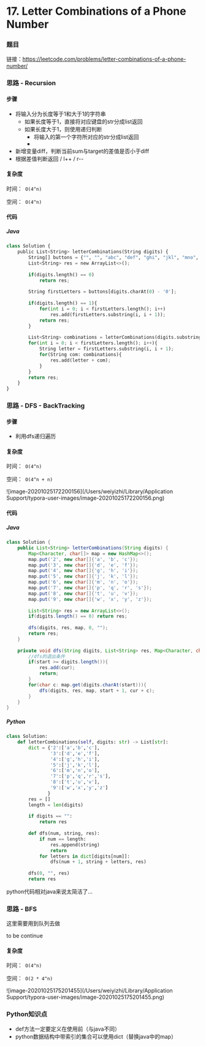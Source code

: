# 17. Letter Combinations of a Phone Number

### 题目

链接：https://leetcode.com/problems/letter-combinations-of-a-phone-number/



### 思路 - Recursion

#### 步骤

- 将输入分为长度等于1和大于1的字符串
  - 如果长度等于1，直接将对应键盘的str分成list返回
  - 如果长度大于1，则使用递归判断
    - 将输入的第一个字符所对应的str分成list返回
    - 
- 新增变量diff，判断当前sum与target的差值是否小于diff
- 根据差值判断返回 / l++ / r--



#### 复杂度

时间：` O(4^n)`

空间：` O(4^n)`



#### 代码

##### Java

``` python
class Solution {
    public List<String> letterCombinations(String digits) {
        String[] buttons = {"", "", "abc", "def", "ghi", "jkl", "mno", "pqrs", "tuv", "wxyz"};
        List<String> res = new ArrayList<>();
        
        if(digits.length() == 0)
            return res;
        
        String firstLetters = buttons[digits.charAt(0) - '0'];
        
        if(digits.length() == 1){
            for(int i = 0; i < firstLetters.length(); i++)
                res.add(firstLetters.substring(i, i + 1));
            return res;
        }
        
        List<String> combinations = letterCombinations(digits.substring(1));
        for(int i = 0; i < firstLetters.length(); i++){
            String letter = firstLetters.substring(i, i + 1);
            for(String com: combinations){
                res.add(letter + com);
            }
        }
        return res;
    }
}
```





### 思路 - DFS - BackTracking

#### 步骤

- 利用dfs递归遍历



#### 复杂度

时间：` O(4^n)`

空间：` O(4^n + n)`

![image-20201025172200156](/Users/weiyizhi/Library/Application Support/typora-user-images/image-20201025172200156.png)



#### 代码

##### Java

```java
class Solution {
    public List<String> letterCombinations(String digits) {
        Map<Character, char[]> map = new HashMap<>();
        map.put('2', new char[]{'a', 'b', 'c'});
        map.put('3', new char[]{'d', 'e', 'f'});
        map.put('4', new char[]{'g', 'h', 'i'});
        map.put('5', new char[]{'j', 'k', 'l'});
        map.put('6', new char[]{'m', 'n', 'o'});
        map.put('7', new char[]{'p', 'q', 'r', 's'});
        map.put('8', new char[]{'t', 'u', 'v'});
        map.put('9', new char[]{'w', 'x', 'y', 'z'});
        
        List<String> res = new ArrayList<>();
        if(digits.length() == 0) return res;
        
        dfs(digits, res, map, 0, "");
        return res;
    }
    
    private void dfs(String digits, List<String> res, Map<Character, char[]> map, int start, String cur){
        //dfs的退出条件
        if(start >= digits.length()){
            res.add(cur);
            return;
        }
        for(char c: map.get(digits.charAt(start))){
            dfs(digits, res, map, start + 1, cur + c);
        }
    }
}
```



##### Python

```python
class Solution:
    def letterCombinations(self, digits: str) -> List[str]:
        dict = {'2':['a','b','c'],
                '3':['d','e','f'],
                '4':['g','h','i'],
                '5':['j','k','l'],
                '6':['m','n','o'],
                '7':['p','q','r','s'],
                '8':['t','u','v'],
                '9':['w','x','y','z']
               }
        res = []
        length = len(digits)
        
        if digits == "":
            return res
        
        def dfs(num, string, res):
            if num == length:
                res.append(string)
                return
            for letters in dict[digits[num]]:
                dfs(num + 1, string + letters, res)
        
        dfs(0, "", res)
        return res
```

python代码相对java来说太简洁了...



### 思路 - BFS

这里需要用到队列去做 

to be continue



#### 复杂度

时间：` O(4^n)`

空间：` O(2 * 4^n)`

![image-20201025175201455](/Users/weiyizhi/Library/Application Support/typora-user-images/image-20201025175201455.png)

#### 

### Python知识点

- def方法一定要定义在使用前（与java不同）
- python数据结构中带索引的集合可以使用dict（替换java中的map）